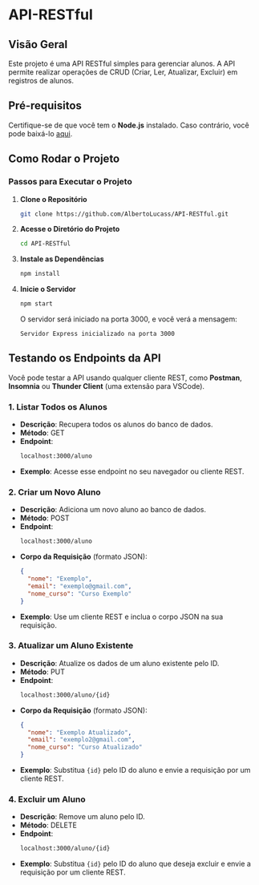 # API-RESTful

## Visão Geral
Este projeto é uma API RESTful simples para gerenciar alunos. A API permite realizar operações de CRUD (Criar, Ler, Atualizar, Excluir) em registros de alunos.

## Pré-requisitos
Certifique-se de que você tem o **Node.js** instalado. Caso contrário, você pode baixá-lo [aqui](https://nodejs.org/).

## Como Rodar o Projeto

### Passos para Executar o Projeto

1. **Clone o Repositório**
    ```bash
    git clone https://github.com/AlbertoLucass/API-RESTful.git
    ```

2. **Acesse o Diretório do Projeto**
    ```bash
    cd API-RESTful
    ```

3. **Instale as Dependências**
    ```bash
    npm install
    ```

4. **Inicie o Servidor**
    ```bash
    npm start
    ```
    O servidor será iniciado na porta 3000, e você verá a mensagem:
    ```
    Servidor Express inicializado na porta 3000
    ```

## Testando os Endpoints da API

Você pode testar a API usando qualquer cliente REST, como **Postman**, **Insomnia** ou **Thunder Client** (uma extensão para VSCode).

### 1. **Listar Todos os Alunos**
   - **Descrição**: Recupera todos os alunos do banco de dados.
   - **Método**: GET
   - **Endpoint**:
      ```bash
      localhost:3000/aluno
      ```
   - **Exemplo**: Acesse esse endpoint no seu navegador ou cliente REST.

### 2. **Criar um Novo Aluno**
   - **Descrição**: Adiciona um novo aluno ao banco de dados.
   - **Método**: POST
   - **Endpoint**:
      ```bash
      localhost:3000/aluno
      ```
   - **Corpo da Requisição** (formato JSON):
      ```json
      { 
        "nome": "Exemplo",
        "email": "exemplo@gmail.com", 
        "nome_curso": "Curso Exemplo" 
      }
      ```
   - **Exemplo**: Use um cliente REST e inclua o corpo JSON na sua requisição.

### 3. **Atualizar um Aluno Existente**
   - **Descrição**: Atualize os dados de um aluno existente pelo ID.
   - **Método**: PUT
   - **Endpoint**:
      ```bash
      localhost:3000/aluno/{id}
      ```
   - **Corpo da Requisição** (formato JSON):
      ```json
      { 
        "nome": "Exemplo Atualizado",
        "email": "exemplo2@gmail.com", 
        "nome_curso": "Curso Atualizado" 
      }
      ```
   - **Exemplo**: Substitua `{id}` pelo ID do aluno e envie a requisição por um cliente REST.

### 4. **Excluir um Aluno**
   - **Descrição**: Remove um aluno pelo ID.
   - **Método**: DELETE
   - **Endpoint**:
      ```bash
      localhost:3000/aluno/{id}
      ```
   - **Exemplo**: Substitua `{id}` pelo ID do aluno que deseja excluir e envie a requisição por um cliente REST.

